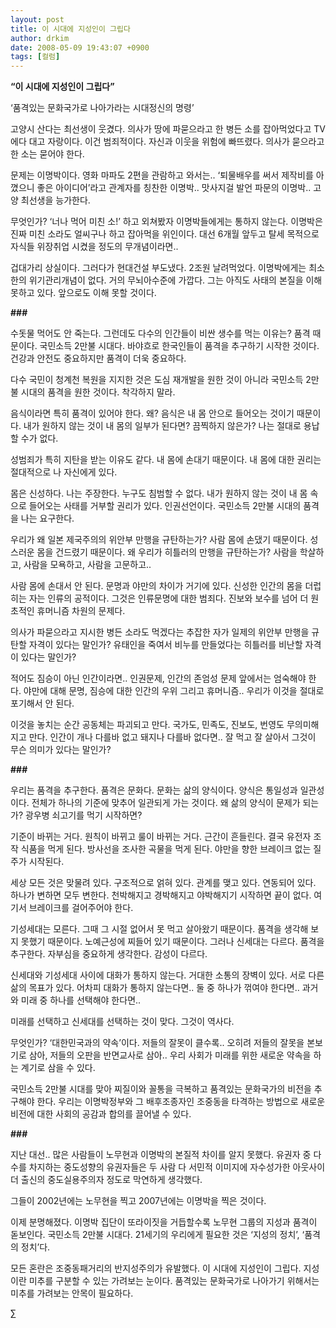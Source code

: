 ```yaml
---
layout: post
title: 이 시대에 지성인이 그립다
author: drkim
date: 2008-05-09 19:43:07 +0900
tags: [컬럼]
---
```

**“이 시대에 지성인이 그립다”**
             
‘품격있는 문화국가로 나아가라는 시대정신의 명령’

고양시 산다는 최선생이 웃겼다. 의사가 땅에 파묻으라고 한 병든 소를 잡아먹었다고 TV에다 대고 자랑이다. 이건 범죄적이다. 자신과 이웃을 위험에 빠뜨렸다. 의사가 묻으라고 한 소는 묻어야 한다. 

문제는 이명박이다. 영화 마파도 2편을 관람하고 와서는.. ‘퇴물배우를 써서 제작비를 아꼈으니 좋은 아이디어’라고 관계자를 칭찬한 이명박.. 맛사지걸 발언 파문의 이명박.. 고양 최선생을 능가한다. 

무엇인가? ‘너나 먹어 미친 소!’ 하고 외쳐봤자 이명박들에게는 통하지 않는다. 이명박은 진짜 미친 소라도 얼씨구나 하고 잡아먹을 위인이다. 대선 6개월 앞두고 탈세 목적으로 자식들 위장취업 시켰을 정도의 무개념이라면.. 

겁대가리 상실이다. 그러다가 현대건설 부도냈다. 2조원 날려먹었다. 이명박에게는 최소한의 위기관리개념이 없다. 거의 무뇌아수준에 가깝다. 그는 아직도 사태의 본질을 이해못하고 있다. 앞으로도 이해 못할 것이다. 

**###**

수돗물 먹어도 안 죽는다. 그런데도 다수의 인간들이 비싼 생수를 먹는 이유는? 품격 때문이다. 국민소득 2만불 시대다. 바야흐로 한국인들이 품격을 추구하기 시작한 것이다. 건강과 안전도 중요하지만 품격이 더욱 중요하다. 

다수 국민이 청계천 복원을 지지한 것은 도심 재개발을 원한 것이 아니라 국민소득 2만불 시대의 품격을 원한 것이다. 착각하지 말라. 

음식이라면 특히 품격이 있어야 한다. 왜? 음식은 내 몸 안으로 들어오는 것이기 때문이다. 내가 원하지 않는 것이 내 몸의 일부가 된다면? 끔찍하지 않은가? 나는 절대로 용납할 수가 없다. 

성범죄가 특히 지탄을 받는 이유도 같다. 내 몸에 손대기 때문이다. 내 몸에 대한 권리는 절대적으로 나 자신에게 있다. 

몸은 신성하다. 나는 주장한다. 누구도 침범할 수 없다. 내가 원하지 않는 것이 내 몸 속으로 들어오는 사태를 거부할 권리가 있다. 인권선언이다. 국민소득 2만불 시대의 품격을 나는 요구한다. 

우리가 왜 일본 제국주의의 위안부 만행을 규탄하는가? 사람 몸에 손댔기 때문이다. 성스러운 몸을 건드렸기 때문이다. 왜 우리가 히틀러의 만행을 규탄하는가? 사람을 학살하고, 사람을 모욕하고, 사람을 고문하고.. 

사람 몸에 손대서 안 된다. 문명과 야만의 차이가 거기에 있다. 신성한 인간의 몸을 더럽히는 자는 인류의 공적이다. 그것은 인류문명에 대한 범죄다. 진보와 보수를 넘어 더 원초적인 휴머니즘 차원의 문제다. 

의사가 파묻으라고 지시한 병든 소라도 먹겠다는 추잡한 자가 일제의 위안부 만행을 규탄할 자격이 있다는 말인가? 유태인을 죽여서 비누를 만들었다는 히틀러를 비난할 자격이 있다는 말인가? 

적어도 짐승이 아닌 인간이라면.. 인권문제, 인간의 존엄성 문제 앞에서는 엄숙해야 한다. 야만에 대해 문명, 짐승에 대한 인간의 우위 그리고 휴머니즘.. 우리가 이것을 절대로 포기해서 안 된다. 

이것을 놓치는 순간 공동체는 파괴되고 만다. 국가도, 민족도, 진보도, 번영도 무의미해지고 만다. 인간이 개나 다를바 없고 돼지나 다를바 없다면.. 잘 먹고 잘 살아서 그것이 무슨 의미가 있다는 말인가? 

**###**

우리는 품격을 추구한다. 품격은 문화다. 문화는 삶의 양식이다. 양식은 통일성과 일관성이다. 전체가 하나의 기준에 맞추어 일관되게 가는 것이다. 왜 삶의 양식이 문제가 되는가? 광우병 쇠고기를 먹기 시작하면? 

기준이 바뀌는 거다. 원칙이 바뀌고 룰이 바뀌는 거다. 근간이 흔들린다. 결국 유전자 조작 식품을 먹게 된다. 방사선을 조사한 곡물을 먹게 된다. 야만을 향한 브레이크 없는 질주가 시작된다. 

세상 모든 것은 맞물려 있다. 구조적으로 얽혀 있다. 관계를 맺고 있다. 연동되어 있다. 하나가 변하면 모두 변한다. 천박해지고 경박해지고 야박해지기 시작하면 끝이 없다. 여기서 브레이크를 걸어주어야 한다. 

기성세대는 모른다. 그때 그 시절 없어서 못 먹고 살아왔기 때문이다. 품격을 생각해 보지 못했기 때문이다. 노예근성에 찌들어 있기 때문이다. 그러나 신세대는 다르다. 품격을 추구한다. 자부심을 중요하게 생각한다. 감성이 다르다. 

신세대와 기성세대 사이에 대화가 통하지 않는다. 거대한 소통의 장벽이 있다. 서로 다른 삶의 목표가 있다. 어차피 대화가 통하지 않는다면.. 둘 중 하나가 꺾여야 한다면.. 과거와 미래 중 하나를 선택해야 한다면.. 

미래를 선택하고 신세대를 선택하는 것이 맞다. 그것이 역사다. 

무엇인가? ‘대한민국과의 약속’이다. 저들의 잘못이 클수록.. 오히려 저들의 잘못을 본보기로 삼아, 저들의 오판을 반면교사로 삼아.. 우리 사회가 미래를 위한 새로운 약속을 하는 계기로 삼을 수 있다. 

국민소득 2만불 시대를 맞아 찌질이와 꼴통을 극복하고 품격있는 문화국가의 비전을 추구해야 한다. 우리는 이명박정부와 그 배후조종자인 조중동을 타격하는 방법으로 새로운 비전에 대한 사회의 공감과 합의를 끌어낼 수 있다. 

**###**

지난 대선.. 많은 사람들이 노무현과 이명박의 본질적 차이를 알지 못했다. 유권자 중 다수를 차지하는 중도성향의 유권자들은 두 사람 다 서민적 이미지에 자수성가한 아웃사이더 출신의 중도실용주의자 정도로 막연하게 생각했다. 

그들이 2002년에는 노무현을 찍고 2007년에는 이명박을 찍은 것이다. 

이제 분명해졌다. 이명박 집단이 또라이짓을 거듭할수록 노무현 그룹의 지성과 품격이 돋보인다. 국민소득 2만불 시대다. 21세기의 우리에게 필요한 것은 ‘지성의 정치’, ‘품격의 정치’다. 

모든 혼란은 조중동패거리의 반지성주의가 유발했다. 이 시대에 지성인이 그립다. 지성이란 미추를 구분할 수 있는 가려보는 눈이다. 품격있는 문화국가로 나아가기 위해서는 미추를 가려보는 안목이 필요하다. 



∑